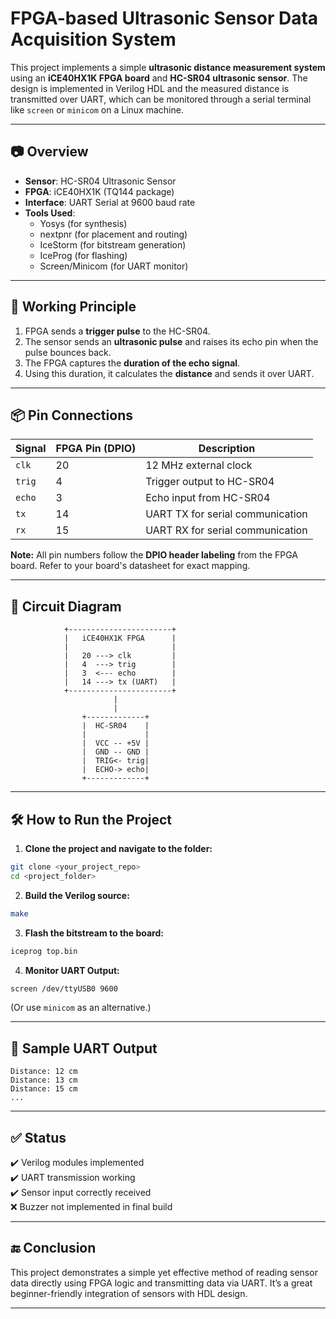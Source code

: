 # FPGA-based Ultrasonic Sensor Data Acquisition System

This project implements a simple **ultrasonic distance measurement system** using an **iCE40HX1K FPGA board** and **HC-SR04 ultrasonic sensor**. The design is implemented in Verilog HDL and the measured distance is transmitted over UART, which can be monitored through a serial terminal like `screen` or `minicom` on a Linux machine.

---

## 📷 Overview

- **Sensor**: HC-SR04 Ultrasonic Sensor
- **FPGA**: iCE40HX1K (TQ144 package)
- **Interface**: UART Serial at 9600 baud rate
- **Tools Used**:
  - Yosys (for synthesis)
  - nextpnr (for placement and routing)
  - IceStorm (for bitstream generation)
  - IceProg (for flashing)
  - Screen/Minicom (for UART monitor)

---

## 🔁 Working Principle

1. FPGA sends a **trigger pulse** to the HC-SR04.
2. The sensor sends an **ultrasonic pulse** and raises its echo pin when the pulse bounces back.
3. The FPGA captures the **duration of the echo signal**.
4. Using this duration, it calculates the **distance** and sends it over UART.

---

## 📦 Pin Connections

| Signal      | FPGA Pin (DPIO) | Description           |
|-------------|------------------|-----------------------|
| `clk`       | 20               | 12 MHz external clock |
| `trig`      | 4                | Trigger output to HC-SR04 |
| `echo`      | 3                | Echo input from HC-SR04   |
| `tx`        | 14               | UART TX for serial communication |
| `rx`        |15                | UART RX for serial communication |

**Note:** All pin numbers follow the **DPIO header labeling** from the FPGA board. Refer to your board's datasheet for exact mapping.

---

## 🔌 Circuit Diagram

```
            +-----------------------+
            |   iCE40HX1K FPGA      |
            |                       |
            |   20 ---> clk         |
            |   4  ---> trig        |
            |   3  <--- echo        |
            |   14 ---> tx (UART)   |
            +-----------------------+
                       |
                       |
                +-------------+
                |  HC-SR04    |
                |             |
                |  VCC -- +5V |
                |  GND -- GND |
                |  TRIG<- trig|
                |  ECHO-> echo|
                +-------------+
```

---

## 🛠️ How to Run the Project

1. **Clone the project and navigate to the folder:**

```bash
git clone <your_project_repo>
cd <project_folder>
```

2. **Build the Verilog source:**

```bash
make
```

3. **Flash the bitstream to the board:**

```bash
iceprog top.bin
```

4. **Monitor UART Output:**

```bash
screen /dev/ttyUSB0 9600
```

(Or use `minicom` as an alternative.)

---

## 📏 Sample UART Output

```
Distance: 12 cm
Distance: 13 cm
Distance: 15 cm
...
```



---

## ✅ Status

✔️ Verilog modules implemented  
✔️ UART transmission working  
✔️ Sensor input correctly received  
❌ Buzzer not implemented in final build  

---

## 🔚 Conclusion

This project demonstrates a simple yet effective method of reading sensor data directly using FPGA logic and transmitting data via UART. It’s a great beginner-friendly integration of sensors with HDL design.

---
